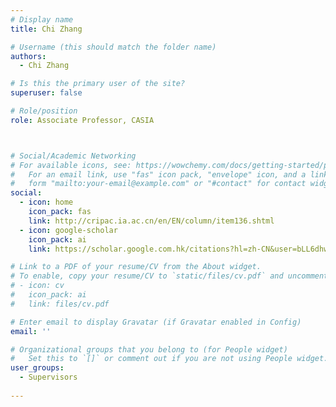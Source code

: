 ```yaml
---
# Display name
title: Chi Zhang

# Username (this should match the folder name)
authors:
  - Chi Zhang

# Is this the primary user of the site?
superuser: false

# Role/position
role: Associate Professor, CASIA



# Social/Academic Networking
# For available icons, see: https://wowchemy.com/docs/getting-started/page-builder/#icons
#   For an email link, use "fas" icon pack, "envelope" icon, and a link in the
#   form "mailto:your-email@example.com" or "#contact" for contact widget.
social:
  - icon: home
    icon_pack: fas
    link: http://cripac.ia.ac.cn/en/EN/column/item136.shtml
  - icon: google-scholar
    icon_pack: ai
    link: https://scholar.google.com.hk/citations?hl=zh-CN&user=bLL6dhwAAAAJ&view_op=list_works&sortby=pubdate

# Link to a PDF of your resume/CV from the About widget.
# To enable, copy your resume/CV to `static/files/cv.pdf` and uncomment the lines below.
# - icon: cv
#   icon_pack: ai
#   link: files/cv.pdf

# Enter email to display Gravatar (if Gravatar enabled in Config)
email: ''

# Organizational groups that you belong to (for People widget)
#   Set this to `[]` or comment out if you are not using People widget.
user_groups:
  - Supervisors
  
---
```


